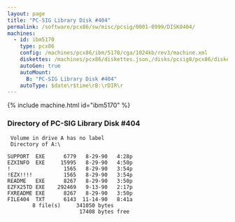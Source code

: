 ```yaml
---
layout: page
title: "PC-SIG Library Disk #404"
permalink: /software/pcx86/sw/misc/pcsig/0001-0999/DISK0404/
machines:
  - id: ibm5170
    type: pcx86
    config: /machines/pcx86/ibm/5170/cga/1024kb/rev3/machine.xml
    diskettes: /machines/pcx86/diskettes.json,/disks/pcsig0/pcx86/diskettes.json
    autoGen: true
    autoMount:
      B: "PC-SIG Library Disk #404"
    autoType: $date\r$time\rB:\rDIR\r
---
```


{% include machine.html id="ibm5170" %}

### Directory of PC-SIG Library Disk #404

     Volume in drive A has no label
     Directory of A:\

    SUPPORT  EXE      6779   8-29-90   4:28p
    EZXINFO  EXE     15995   8-29-90   4:50p
    !                 1565   8-29-90   3:54p
    !EZX!!!!          1565   8-29-90   3:54p
    README   EXE      8267   8-29-90   3:50p
    EZFX25TD EXE    292469   9-13-90   2:17p
    FXREADME EXE      8267   8-29-90   3:50p
    FILE404  TXT      6143  11-14-90   8:41a
            8 file(s)     341050 bytes
                           17408 bytes free

